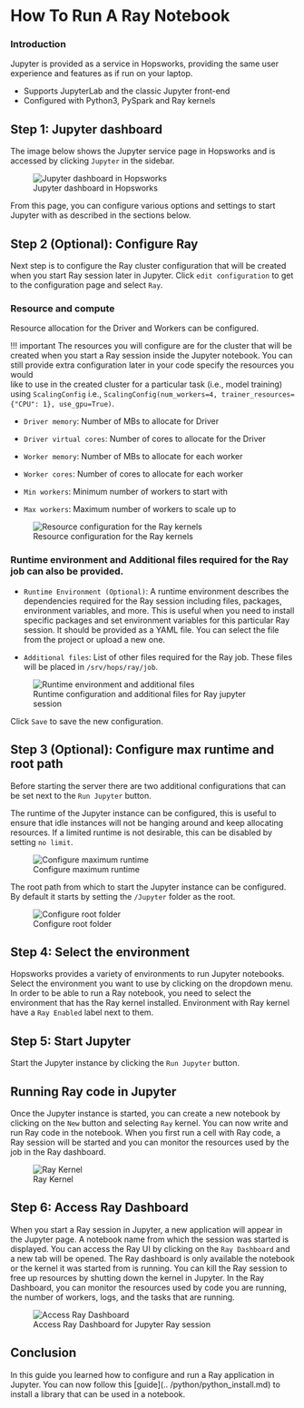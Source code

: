 # How To Run A Ray Notebook

### Introduction

Jupyter is provided as a service in Hopsworks, providing the same user experience and features as if run on your laptop.

* Supports JupyterLab and the classic Jupyter front-end
* Configured with Python3, PySpark and Ray kernels


## Step 1: Jupyter dashboard

The image below shows the Jupyter service page in Hopsworks and is accessed by clicking `Jupyter` in the sidebar.

<p align="center">
  <figure>
    <img src="../../../../assets/images/guides/jupyter/jupyter_overview.png" alt="Jupyter dashboard in Hopsworks">
    <figcaption>Jupyter dashboard in Hopsworks</figcaption>
  </figure>
</p>

From this page, you can configure various options and settings to start Jupyter with as described in the sections below.

## Step 2 (Optional): Configure Ray

Next step is to configure the Ray cluster configuration that will be created when you start Ray session later in 
Jupyter. Click `edit configuration` to get to the configuration page and select `Ray`.

### Resource and compute

Resource allocation for the Driver and Workers can be configured.

!!! important
    The resources you will configure are for the cluster that will be created when you start a Ray session inside the 
    Jupyter notebook. You can still provide extra configuration later in your code specify the resources you would  
    like to use in the created cluster for a particular task (i.e., model training) using `ScalingConfig` i.e.,
    `ScalingConfig(num_workers=4, trainer_resources={"CPU": 1}, use_gpu=True)`.

* `Driver memory`: Number of MBs to allocate for Driver

* `Driver virtual cores`: Number of cores to allocate for the Driver

* `Worker memory`: Number of MBs to allocate for each worker

* `Worker cores`: Number of cores to allocate for each worker

* `Min workers`: Minimum number of workers to start with

* `Max workers`: Maximum number of workers to scale up to

<p align="center">
  <figure>
    <img src="../../../../assets/images/guides/jupyter/ray_resource_and_compute.png" alt="Resource configuration for 
the Ray kernels">
    <figcaption>Resource configuration for the Ray kernels</figcaption>
  </figure>
</p>

### Runtime environment and Additional files required for the Ray job can also be provided.

* `Runtime Environment (Optional)`:  A runtime environment describes the dependencies required for the Ray session
  including files, packages, environment variables, and more. This is useful when you need to install specific
  packages and set environment variables for this particular Ray session. It should be provided as a YAML file. You can
  select the file from the project or upload a new one.

* `Additional files`: List of other files required for the Ray job. These files will be placed in `/srv/hops/ray/job`.

<p align="center">
  <figure>
    <img src="../../../../assets/images/guides/jobs/ray_runtime_env_and_additional_files.png" alt="Runtime 
environment and additional files">
    <figcaption>Runtime configuration and additional files for Ray jupyter session</figcaption>
  </figure>
</p>


Click `Save` to save the new configuration.

## Step 3 (Optional): Configure max runtime and root path

Before starting the server there are two additional configurations that can be set next to the `Run Jupyter` button.

The runtime of the Jupyter instance can be configured, this is useful to ensure that idle instances will not be hanging around and keep allocating resources. If a limited runtime is not desirable, this can be disabled by setting `no limit`.

<p align="center">
  <figure>
    <img src="../../../../assets/images/guides/jupyter/configure_shutdown.png" alt="Configure maximum runtime">
    <figcaption>Configure maximum runtime</figcaption>
  </figure>
</p>

The root path from which to start the Jupyter instance can be configured. By default it starts by setting the `/Jupyter` folder as the root.

<p align="center">
  <figure>
    <img src="../../../../assets/images/guides/jupyter/start_from_folder.png" alt="Configure root folder">
    <figcaption>Configure root folder</figcaption>
  </figure>
</p>

## Step 4: Select the environment
Hopsworks provides a variety of environments to run Jupyter notebooks. Select the environment you want to use by clicking on the dropdown menu.
In order to be able to run a Ray notebook, you need to select the environment that has the Ray kernel installed. 
Environment with Ray kernel have a `Ray Enabled` label next to them.

## Step 5: Start Jupyter

Start the Jupyter instance by clicking the `Run Jupyter` button.

## Running Ray code in Jupyter
Once the Jupyter instance is started, you can create a new notebook by clicking on the `New` button and selecting 
`Ray` kernel. You can now write and run Ray code in the notebook. When you first run a cell with Ray code, a Ray session will be started and you can monitor the resources used by the job in the Ray dashboard.

<p align="center">
  <figure>
    <img src="../../../../assets/images/guides/jupyter/ray_kernel.png" alt="Ray Kernel">
    <figcaption>Ray Kernel</figcaption>
  </figure>
</p>

## Step 6: Access Ray Dashboard

When you start a Ray session in Jupyter, a new application will appear in the Jupyter page. A notebook name from 
which the session was started is displayed. You can access the  Ray UI by clicking on the `Ray Dashboard` and a new 
tab will be opened. The Ray dashboard is only available the notebook or the kernel it was started from is running. 
You can kill the Ray session to free up resources by shutting down the kernel in Jupyter.  In the Ray Dashboard, you can monitor 
the resources used  by code you are running, the number of workers, logs, and the tasks that are running.

<p align="center">
  <figure>
    <img src="../../../../assets/images/guides/jupyter/ray_jupyter_notebook_session.png" alt="Access Ray Dashboard">
    <figcaption>Access Ray Dashboard for Jupyter Ray session</figcaption>
  </figure>
</p>

## Conclusion

In this guide you learned how to configure and run a Ray application in Jupyter. You can now follow this [guide](..
/python/python_install.md) to install a library that can be used in a notebook.
